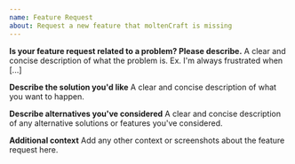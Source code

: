 ```yaml
---
name: Feature Request
about: Request a new feature that moltenCraft is missing
---
```


<!--
If you need help with moltenCraft installation or usage, please go to the moltenCraft Discord server instead:
  https://discord.gg/{code}
This issue tracker is only for bug reports and enhancement suggestions. You won't receive any basic help here.
-->

**Is your feature request related to a problem? Please describe.**
A clear and concise description of what the problem is. Ex. I'm always frustrated when [...]

**Describe the solution you'd like**
A clear and concise description of what you want to happen.

**Describe alternatives you've considered**
A clear and concise description of any alternative solutions or features you've considered.

**Additional context**
Add any other context or screenshots about the feature request here.